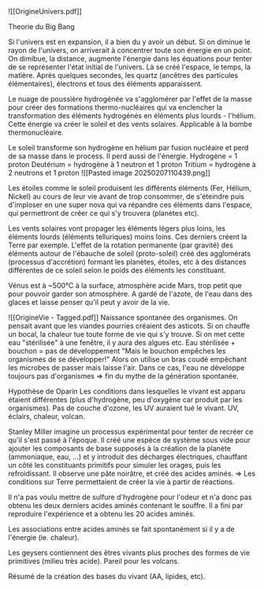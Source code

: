 ![[OrigineUnivers.pdf]]

Theorie du Big Bang

Si l'univers est en expansion, il a bien du y avoir un début. Si on diminue le rayon de l'univers, on arriverait à concentrer toute son énergie en un point. 
On dimibue, la distance, augmente l'énergie dans les équations pour tenter de se représenter l'état initial de l'univers.
Là se créé l'espace, le temps, la matière.
Après quelques secondes, les quartz (ancêtres des particules élémentaires), électrons et tous des éléments apparaissent.


Le nuage de poussière hydrogénée va s'agglomérer par l'effet de la masse pour créer des formations thermo-nucléaires qui va enclencher la transformation des éléments hydrogénés en éléments plus lourds - l'hélium. Cette énergie va créer le soleil et des vents solaires. Applicable à la bombe thermonucléaire.

Le soleil transforme son hydrogène en hélium par fusion nucléaire et perd de sa masse dans le process. Il perd aussi de l'énergie.
Hydrogène = 1 proton
Deutérium = hydrogène à 1 neutron et 1 proton
Tritium = hydrogène à 2 neutrons et 1 proton
![[Pasted image 20250207110439.png]]


Les étoiles comme le soleil produisent les différents éléments (Fer, Hélium, Nickel) au cours de leur vie avant de trop consommer, de s'éteindre puis d'imploser en une super nova qui va répandre ces éléments dans l'espace, qui permettront de créer ce qui s'y trouvera (planètes etc).

Les vents solaires vont propager les éléments légers plus loins, les éléments lourds (éléments telluriques) moins loins. Ces derniers créent la Terre par exemple.
L'effet de la rotation permanente (par gravité) des éléments autour de l'ébauche de soleil (proto-soleil) créé des agglomérats (processus d'accrétion) formant les planètes, étoiles, etc à des distances différentes de ce soleil selon le poids des éléments les constituant.


Vénus est à ~500°C à la surface, atmosphère acide
Mars, trop petit que pour pouvoir garder son atmosphère. A gardé de l'azote, de l'eau dans des glaces et laisse penser qu'il peut y avoir de la vie.

![[OrigineVie - Tagged.pdf]]
Naissance spontanée des organismes.
On pensait avant que les viandes pourries créaient des asticots.
Si on chauffe un bocal, la chaleur tue toute forme de vie qui s'y trouve. Si on met cette eau "stérilisée" à une fenêtre, il y aura des algues etc. 
Eau stérilisée + bouchon = pas de développement
"Mais le bouchon empêches les organismes de se développer!"
Alors on utilise un bras coudé empêchant les microbes de passer mais laisse l'air. Dans ce cas, l'eau ne développe toujours pas d'organismes => fin du mythe de la génération spontanée.

Hypothèse de Oparin
Les conditions dans lesquelles le vivant est apparu étaient différentes (plus d'hydrogène, peu d'oxygène car produit par les organismes). Pas de couche d'ozone, les UV auraient tué le vivant.
UV, éclairs, chaleur, volcan. 

Stanley Miller imagine un processus expérimental pour tenter de recréer ce qu'il s'est passé à l'époque. Il créé une espèce de système sous vide pour ajouter les composants de base supposés à la création de la planète (ammoniaque, eau, ...) et y introduit des décharges électriques, chauffant un côté les constituants primitifs pour simuler les orages, puis les refroidissant. Il observe une pâte noirâtre, et créé des acides aminés.
=> Les conditions sur Terre permettaient de créer la vie à partir de réactions.

Il n'a pas voulu mettre de sulfure d'hydrogène pour l'odeur et n'a donc pas obtenu les deux derniers acides aminés contenant le souffre. Il a fini par reproduire l'expérience et a obtenu les 20 acides aminés.

Les associations entre acides aminés se fait spontanément si il y a de l'énergie (ie. chaleur).

Les geysers contiennent des êtres vivants plus proches des formes de vie primitives (milieu très acide). Pareil pour les volcans.

Résumé de la création des bases du vivant (AA, lipides, etc).
